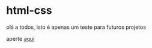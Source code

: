 # html-css
 
olá a todos, isto é apenas um teste para futuros projetos

aperte <a href="desafios/modulo02/de010/index.html" target="_blank">aqui</a>